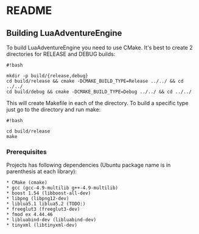 # README #

## Building LuaAdventureEngine ##

To build LuaAdventureEngine you need to use CMake. It's best to create 2 directories for RELEASE and DEBUG builds:

```
#!bash

mkdir -p build/{release,debug}
cd build/release && cmake -DCMAKE_BUILD_TYPE=Release ../../ && cd ../../
cd build/debug && cmake -DCMAKE_BUILD_TYPE=Debug ../../ && cd ../../
```

This will create Makefile in each of the directory. To build a specific type just go to the directory and run make:

```
#!bash

cd build/release
make
```

### Prerequisites ###

Projects has following dependencies (Ubuntu package name is in parenthesis at each library):

    * CMake (cmake)
    * gcc (gcc-4.9-multilib g++-4.9-multilib)
    * boost 1.54 (libboost-all-dev)
    * libpng (libpng12-dev)
    * liblua5.1 liblua5.2 (TODO:)
    * freeglut3 (freeglut3-dev)
    * fmod ex 4.44.46
    * libluabind-dev (libluabind-dev)
    * tinyxml (libtinyxml-dev)